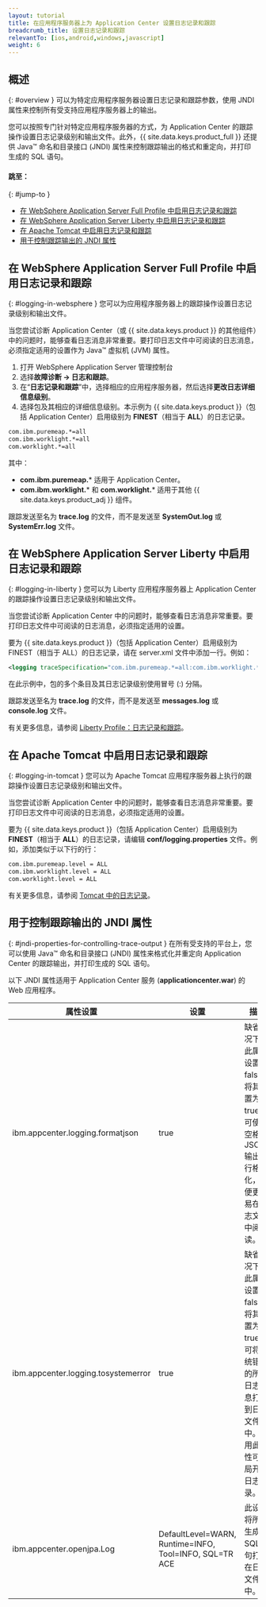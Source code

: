 ```yaml
---
layout: tutorial
title: 在应用程序服务器上为 Application Center 设置日志记录和跟踪
breadcrumb_title: 设置日志记录和跟踪
relevantTo: [ios,android,windows,javascript]
weight: 6
---
```

<!-- NLS_CHARSET=UTF-8 -->
## 概述
{: #overview }
可以为特定应用程序服务器设置日志记录和跟踪参数，使用 JNDI 属性来控制所有受支持应用程序服务器上的输出。

您可以按照专门针对特定应用程序服务器的方式，为 Application Center 的跟踪操作设置日志记录级别和输出文件。此外，{{ site.data.keys.product_full }} 还提供 Java™ 命名和目录接口 (JNDI) 属性来控制跟踪输出的格式和重定向，并打印生成的 SQL 语句。

#### 跳至：
{: #jump-to }
* [在 WebSphere Application Server Full Profile 中启用日志记录和跟踪](#logging-in-websphere)
* [在 WebSphere Application Server Liberty 中启用日志记录和跟踪](#logging-in-liberty)
* [在 Apache Tomcat 中启用日志记录和跟踪](#logging-in-tomcat)
* [用于控制跟踪输出的 JNDI 属性](#jndi-properties-for-controlling-trace-output)

## 在 WebSphere Application Server Full Profile 中启用日志记录和跟踪
{: #logging-in-websphere }
您可以为应用程序服务器上的跟踪操作设置日志记录级别和输出文件。

当您尝试诊断 Application Center（或 {{ site.data.keys.product }} 的其他组件）中的问题时，能够查看日志消息非常重要。要打印日志文件中可阅读的日志消息，必须指定适用的设置作为 Java™ 虚拟机 (JVM) 属性。

1. 打开 WebSphere Application Server 管理控制台
2. 选择**故障诊断 → 日志和跟踪**。
3. 在“**日志记录和跟踪**”中，选择相应的应用程序服务器，然后选择**更改日志详细信息级别**。
4. 选择包及其相应的详细信息级别。本示例为 {{ site.data.keys.product }}（包括 Application Center）启用级别为 **FINEST**（相当于 **ALL**）的日志记录。

```xml
com.ibm.puremeap.*=all
com.ibm.worklight.*=all
com.worklight.*=all
```

其中：

* **com.ibm.puremeap.*** 适用于 Application Center。
* **com.ibm.worklight.*** 和 **com.worklight.*** 适用于其他 {{ site.data.keys.product_adj }} 组件。

跟踪发送至名为 **trace.log** 的文件，而不是发送至 **SystemOut.log** 或 **SystemErr.log** 文件。

## 在 WebSphere Application Server Liberty 中启用日志记录和跟踪
{: #logging-in-liberty }
您可以为 Liberty 应用程序服务器上 Application Center 的跟踪操作设置日志记录级别和输出文件。

当您尝试诊断 Application Center 中的问题时，能够查看日志消息非常重要。要打印日志文件中可阅读的日志消息，必须指定适用的设置。

要为 {{ site.data.keys.product }}（包括 Application Center）启用级别为 FINEST（相当于 ALL）的日志记录，请在 server.xml 文件中添加一行。例如：

```xml
<logging traceSpecification="com.ibm.puremeap.*=all:com.ibm.worklight.*=all:com.worklight.*=all"/>
```

在此示例中，包的多个条目及其日志记录级别使用冒号 (:) 分隔。

跟踪发送至名为 **trace.log** 的文件，而不是发送至 **messages.log** 或 **console.log** 文件。

有关更多信息，请参阅 [Liberty Profile：日志记录和跟踪](http://www.ibm.com/support/knowledgecenter/SSEQTP_8.5.5/com.ibm.websphere.wlp.doc/ae/rwlp_logging.html?cp=SSEQTP_8.5.5%2F1-16-0-0&view=kc)。

## 在 Apache Tomcat 中启用日志记录和跟踪
{: #logging-in-tomcat }
您可以为 Apache Tomcat 应用程序服务器上执行的跟踪操作设置日志记录级别和输出文件。

当您尝试诊断 Application Center 中的问题时，能够查看日志消息非常重要。要打印日志文件中可阅读的日志消息，必须指定适用的设置。

要为 {{ site.data.keys.product }}（包括 Application Center）启用级别为 **FINEST**（相当于 **ALL**）的日志记录，请编辑 **conf/logging.properties** 文件。例如，添加类似于以下行的行：

```xml
com.ibm.puremeap.level = ALL
com.ibm.worklight.level = ALL
com.worklight.level = ALL
```

有关更多信息，请参阅 [Tomcat 中的日志记录](http://tomcat.apache.org/tomcat-7.0-doc/logging.html)。

## 用于控制跟踪输出的 JNDI 属性
{: #jndi-properties-for-controlling-trace-output }
在所有受支持的平台上，您可以使用 Java™ 命名和目录接口 (JNDI) 属性来格式化并重定向 Application Center 的跟踪输出，并打印生成的 SQL 语句。

以下 JNDI 属性适用于 Application Center 服务 (**applicationcenter.war**) 的 Web 应用程序。

| 属性设置 | 设置 | 描述 | 
|-------------------|---------|-------------|
| ibm.appcenter.logging.formatjson | true | 缺省情况下，此属性设置为 false。将其设置为 true，可使用空格对 JSON 输出进行格式化，以便更容易在日志文件中阅读。 | 
| ibm.appcenter.logging.tosystemerror | true | 缺省情况下，此属性设置为 false。将其设置为 true，可将系统错误的所有日志消息打印到日志文件中。使用此属性可全局开启日志记录。 | 
| ibm.appcenter.openjpa.Log | DefaultLevel=WARN, Runtime=INFO, Tool=INFO, SQL=TR  ACE | 此设置将所有生成的 SQL 语句打印在日志文件中。 | 
